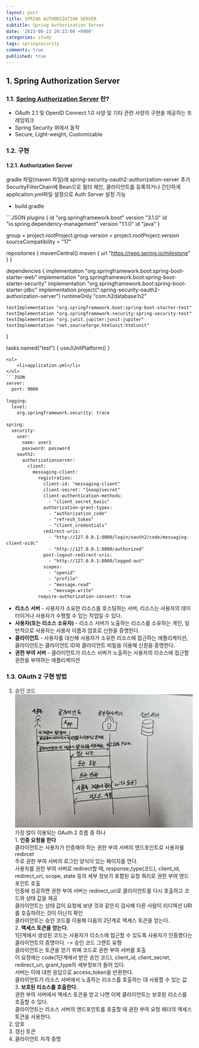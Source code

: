 ```yaml
---
layout: post
title: SPRING AUTHORIZATION SERVER
subtitle: Spring Authorization Server
date: '2023-08-23 20:23:00 +0900'
categories: study
tags: springsecurity
comments: true
published: true
---
```

## 1. Spring Authorization Server
<h3>1.1. <a href="https://docs.spring.io/spring-authorization-server/docs/current/reference/html/">Spring Authorization Server</a> 란?</h3>
<ul>
    <li>OAuth 2.1 및 OpenID Connect 1.0 사양 및 기타 관련 사양의 구현을 제공하는 프레임워크</li>
    <li>Spring Security 위에서 동작</li>
    <li>Secure, Light-weight, Customizable</li>
</ul>
<h3>1.2. 구현</h3>
<h4>1.2.1. Authorization Server</h4>
gradle 파일(maven 파일)에 spring-security-oauth2-authorization-server 추가<br>
SecurityFilterChain에 Bean으로 필터 체인, 클라이언트를 등록하거나 간단하게 applicaiton.yml파일 설정으로 Auth Server 설정 가능<br>
<ul>
    <li>build.gradle</li>
</ul>
```JSON
plugins {
	id "org.springframework.boot" version "3.1.0"
	id "io.spring.dependency-management" version "1.1.0"
	id "java"
}

group = project.rootProject.group
version = project.rootProject.version
sourceCompatibility = "17"

repositories {
	mavenCentral()
	maven { url "https://repo.spring.io/milestone" }
}

dependencies {
	implementation "org.springframework.boot:spring-boot-starter-web"
	implementation "org.springframework.boot:spring-boot-starter-security"
	implementation "org.springframework.boot:spring-boot-starter-jdbc"
	implementation project(":spring-security-oauth2-authorization-server")
	runtimeOnly "com.h2database:h2"

	testImplementation "org.springframework.boot:spring-boot-starter-test"
	testImplementation "org.springframework.security:spring-security-test"
	testImplementation "org.junit.jupiter:junit-jupiter"
	testImplementation "net.sourceforge.htmlunit:htmlunit"
}

tasks.named("test") {
	useJUnitPlatform()
}
```
<ul>
    <li>application.yml</li>
</ul>
```JSON
server:
  port: 9000

logging:
  level:
    org.springframework.security: trace

spring:
  security:
    user:
      name: user1
      password: password
    oauth2:
      authorizationserver:
        client:
          messaging-client:
            registration:
              client-id: "messaging-client"
              client-secret: "{noop}secret"
              client-authentication-methods:
                - "client_secret_basic"
              authorization-grant-types:
                - "authorization_code"
                - "refresh_token"
                - "client_credentials"
              redirect-uris:
                - "http://127.0.0.1:8080/login/oauth2/code/messaging-client-oidc"
                - "http://127.0.0.1:8080/authorized"
              post-logout-redirect-uris:
                - "http://127.0.0.1:8080/logged-out"
              scopes:
                - "openid"
                - "profile"
                - "message.read"
                - "message.write"
            require-authorization-consent: true
```
<ul>
    <li><b>리소스 서버</b> - 사용자가 소유한 리소스를 호스팅하는 서버, 리소스는 사용자의 데이터이거나 사용자가 수행할 수 있는 작업일 수 있다.</li>
    <li><b>사용자(또는 리소스 소유자)</b> - 리소스 서버가 노출하는 리소스를 소유하는 개인, 일반적으로 사용자는 사용자 이름과 암호로 신원을 증명한다.</li>
    <li><b>클라이언트</b> - 사용자를 대신해 사용자가 소유한 리소스에 접근하는 애플리케이션, 클라이언트는 클라이언트 ID와 클라이언트 비밀을 이용해 신원을 증명한다.</li>
    <li><b>권한 부여 서버</b> - 클라이언트가 리소스 서버가 노출하는 사용자의 리소스에 접근할 권한을 부여하는 애플리케이션</li>
</ul>
<h3>1.3. OAuth 2 구현 방법</h3>
<ol>
    <li>승인 코드</li>
    <img src="/assets/img/oauth2-1.JPG" title="oauth2-1" alt="oauth2-1"/>
    가장 많이 이용되는 OAuth 2 흐름 중 하나<br>
    1. <b>인증 요청을 한다</b><br>
    클라이언트는 사용자가 인증해야 하는 권한 부여 서버의 엔드포인트로 사용자를 redircet<br>
    주로 권한 부여 서버의 로그인 양식이 있는 페이지를 연다.<br>
    사용자를 권한 부여 서버로 redirect할 때, response_type(코드), client_id, redirect_uri, scope, state 등의 세부 정보가 포함된 요청 쿼리로 권한 부여 엔드포인트 호출<br>
    인증에 성공하면 권한 부여 서버는 redirect_uri로 클라이언트를 다시 호출하고 코드와 상태 값을 제공<br>
    클라이언트는 상태 값이 요청에 보낸 것과 같은지 검사해 다른 사람이 리디렉션 URI를 호출하려는 것이 아닌지 확인<br>
    클라이언트는 승인 코드를 이용해 다음의 2단계로 액세스 토큰을 얻는다.<br>
    2. <b>액세스 토큰을 얻는다.</b><br>
    1단계에서 생성된 코드는 사용자가 리소스에 접근할 수 있도록 사용자가 인증했다는 클라이언트의 증명이다. -> 승인 코드 그랜트 유형<br>
    클라이언트는 토큰을 얻기 위해 코드로 권한 부여 서버를 호출<br>
    이 요청에는 code(1단계에서 받은 승인 코드), client_id, client_secret, redirect_uri, grant_type의 세부정보가 들어 있다.<br>
    서버는 이에 대한 응답으로 access_token을 반환한다.<br>
    클라이언트가 리소스 서버에서 노출하는 리소스를 호출하는 데 사용할 수 있는 값<br>
    3. <b>보호된 리소스를 호출한다.</b><br>
    권한 부여 서버에서 액세스 토큰을 받고 나면 이제 클라이언트는 보호된 리소스를 호출할 수 있다.<br>
    클라이언트는 리소스 서버의 엔드포인트를 호출할 때 권한 부여 요청 헤더의 액세스 토큰을 사용한다.<br>
    <li>암호</li>
    <li>갱신 토큰</li>
    <li>클라이언트 자격 증명</li>
</ol>